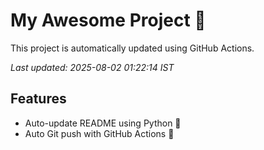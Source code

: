 # My Awesome Project 🚀

This project is automatically updated using GitHub Actions.

_Last updated: 2025-08-02 01:22:14 IST_

## Features
- Auto-update README using Python 🐍
- Auto Git push with GitHub Actions 🤖
